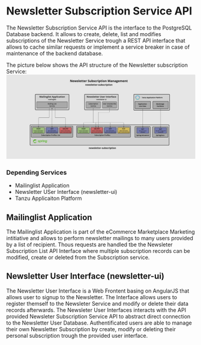 # Newsletter Subscription Service API

The Newsletter Subscription Service API is the interface to the PostgreSQL Database backend. It allows to create, delete, list and modifies subscriptions 
of the Newsletter Service trough a REST API interface that allows to cache similar requests or implement a service breaker in case of maintenance of 
the backend database.

The picture below shows the API structure of the Newsletter subscription Service:
![newsletter-subscription-api](images/subscription-api.jpg)

### Depending Services
- Mailinglist Application 
- Newsletter USer Interface (newsletter-ui)
- Tanzu Applicaiton Platform

## Mailinglist Application
The Mailinglist Application is part of the eCommerce Marketplace Marketing intitiative and allows to perform newsletter mailings to many users 
provided by a list of recipient. Thous requests are handled tbe the Newsleter Subscription List API Interface where multiple subscription records 
can be modified, create or deleted from the Subscription service.

## Newsletter User Interface (newsletter-ui)
The Newsletter User Interface is a Web Frontent basing on AngularJS that allows user to signup to the Newsletter. The Interface allows users to 
register themself to the Newsleter Service and modify or delete their data records afterwards. The Newsleter User Interfaces interacts with the 
API provided Newsleter Subscription Service API to abstract direct connection to the Newsletter User Database. Authentificated users are able to 
manage their own Newsletter Subscription by create, modify or deleting their personal subscription trough the provided user interface. 


